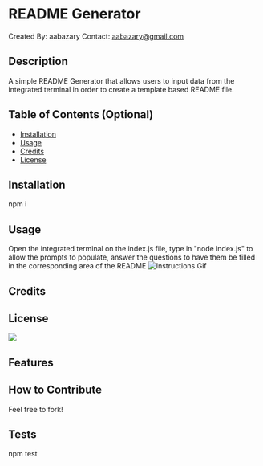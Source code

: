 # README Generator
Created By:
aabazary
Contact:
aabazary@gmail.com
## Description
A simple README Generator that allows users to input data from the integrated terminal in order to create a template based README file.
## Table of Contents (Optional)
- [Installation](#installation)
- [Usage](#usage)
- [Credits](#credits)
- [License](#license)
## Installation
npm i
## Usage
Open the integrated terminal on the index.js file, type in "node index.js" to allow the prompts to populate, answer the questions to have them be filled in the corresponding area of the README
![Instructions Gif](https://user-images.githubusercontent.com/85041715/128813776-f053a988-ea1b-4577-85ee-17bbbae373a8.gif)
## Credits
## License
![](https://img.shields.io/badge/MIT%20License-blue?style=flat-square)
## Features
## How to Contribute
Feel free to fork!
## Tests
npm test

